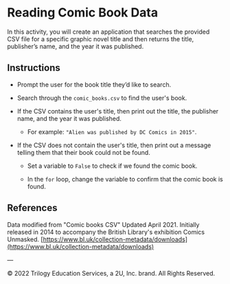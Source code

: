# Reading Comic Book Data

In this activity, you will create an application that searches the provided CSV file for a specific graphic novel title and then returns the title, publisher’s name, and the year it was published.

## Instructions

* Prompt the user for the book title they’d like to search.

* Search through the `comic_books.csv` to find the user's book.

* If the CSV contains the user's title, then print out the title, the publisher name, and the year it was published.

  * For example: `"Alien was published by DC Comics in 2015"`.

* If the CSV does not contain the user's title, then print out a message telling them that their book could not be found.

    * Set a variable to `False` to check if we found the comic book.

    * In the `for` loop, change the variable to confirm that the comic book is found.

## References

Data modified from "Comic books CSV" Updated April 2021. Initially released in 2014 to accompany the British Library's exhibition Comics Unmasked. [https://www.bl.uk/collection-metadata/downloads](https://www.bl.uk/collection-metadata/downloads)

—

© 2022 Trilogy Education Services, a 2U, Inc. brand. All Rights Reserved.



